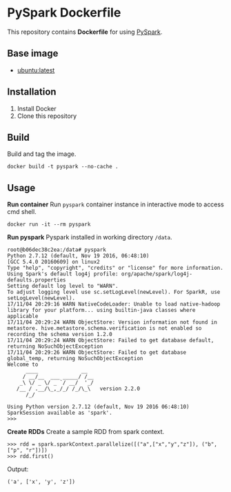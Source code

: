 # PySpark Dockerfile
This repository contains **Dockerfile** for using [PySpark](https://spark.apache.org/docs/0.9.0/python-programming-guide.html).

## Base image
* [ubuntu:latest](https://github.com/dockerfile/ubuntu) 

## Installation
1. Install Docker
2. Clone this repository

## Build
Build and tag the image.
```
docker build -t pyspark --no-cache .
```

## Usage
**Run container** 
Run `pyspark` container instance in interactive mode to access cmd shell.
```
docker run -it --rm pyspark
```

**Run pyspark** 
Pyspark installed in working directory `/data`.
```
root@b06dec38c2ea:/data# pyspark
Python 2.7.12 (default, Nov 19 2016, 06:48:10) 
[GCC 5.4.0 20160609] on linux2
Type "help", "copyright", "credits" or "license" for more information.
Using Spark's default log4j profile: org/apache/spark/log4j-defaults.properties
Setting default log level to "WARN".
To adjust logging level use sc.setLogLevel(newLevel). For SparkR, use setLogLevel(newLevel).
17/11/04 20:29:16 WARN NativeCodeLoader: Unable to load native-hadoop library for your platform... using builtin-java classes where applicable
17/11/04 20:29:24 WARN ObjectStore: Version information not found in metastore. hive.metastore.schema.verification is not enabled so recording the schema version 1.2.0
17/11/04 20:29:24 WARN ObjectStore: Failed to get database default, returning NoSuchObjectException
17/11/04 20:29:26 WARN ObjectStore: Failed to get database global_temp, returning NoSuchObjectException
Welcome to
      ____              __
     / __/__  ___ _____/ /__
    _\ \/ _ \/ _ `/ __/  '_/
   /__ / .__/\_,_/_/ /_/\_\   version 2.2.0
      /_/

Using Python version 2.7.12 (default, Nov 19 2016 06:48:10)
SparkSession available as 'spark'.
>>> 
```

**Create RDDs**
Create a sample RDD from spark context.
```
>>> rdd = spark.sparkContext.parallelize([("a",["x","y","z"]), ("b",["p", "r"])])
>>> rdd.first()
```

Output:
```
('a', ['x', 'y', 'z'])
```